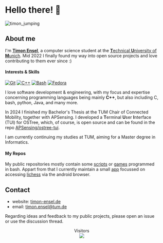 # Hello there! 👋
![timon_jumping](https://github.com/user-attachments/assets/7d3c6d3b-61fc-4912-a6ad-374c6caaab39)

<!--
[![Linkedin Badge](https://img.shields.io/badge/-timon%20ensel-blue?logo=Linkedin&logoColor=white&link=https://www.linkedin.com/in/timon-ensel/)](https://www.linkedin.com/in/timon-ensel/)
[![Mail](https://img.shields.io/badge/-timon.ensel%40tum.de-red?logo=mail.ru&logoColor=white)](#)
[![Website](https://img.shields.io/badge/-timon%20ensel.de-orange?logo=onnx&logoColor=white)](https://timon-ensel.de)
[![GitHub](https://img.shields.io/badge/-forgottosave-gray?logo=github&logoColor=white)](https://github.com/forgottosave/)
-->

## About me
I'm [**Timon Ensel**](https://timon-ensel.de), a computer science student at the [**T**echnical **U**niversity of **M**unich](https://www.tum.de/).
Mid 2022 I finally found my way into open source projects and love contributing to them ever since :)

#### Interests & Skills

[![Git](https://img.shields.io/badge/Git-F05032?logo=git&logoColor=fff)](#)
[![C++](https://img.shields.io/badge/C++-%2300599C.svg?logo=c%2B%2B&logoColor=white)](#)
[![Bash](https://img.shields.io/badge/Bash-4EAA25?logo=gnubash&logoColor=fff)](#)
[![Fedora](https://img.shields.io/badge/Fedora-51A2DA?logo=fedora&logoColor=fff)](#)

I love software development & engineering, with my focus and expertise concerning programming languages being mainly **C++**, but also including C, bash, python, Java, and many more.

In 2024 I finished my Bachelor's Thesis at the TUM Chair of Connected Mobility, together with APSensing. I developed a **T**erminal **U**ser **I**nterface (TUI) for OSTree, which, of course, is open source and can be found in the repo [APSensing/ostree-tui](https://github.com/AP-Sensing/ostree-tui).

I am currently continuing my studies at TUM, aiming for a Master degree in Informatics.

#### My Repos
My public repositories mostly contain some [scripts](https://github.com/forgottosave/obsidian-link-converter) or [games](https://github.com/forgottosave/snash) programmed in bash. Appart from that I currently maintain a small [app](https://github.com/forgottosave/LichessWebApp) focussed on accessing [lichess](https://github.com/lichess-org) via the android browser.

## Contact
- website: [timon-ensel.de](https://timon-ensel.de)
- email: <a href="mailto:timon.ensel@tum.de?body=
                        %0A%0A_________________________
                        %0AContact%20Mail%20through%20GitHub">timon.ensel@tum.de</a>

Regarding ideas and feedback to my public projects, please open an issue or use the discussion thread.


<p align="center"> 
  Visitors<br>
  <img src="https://profile-counter.glitch.me/forgottosave/count.svg" />
</p>

<!---
This file (forgottosave/forgottosave/README.md) appears on my GitHub profile btw :)
--->

